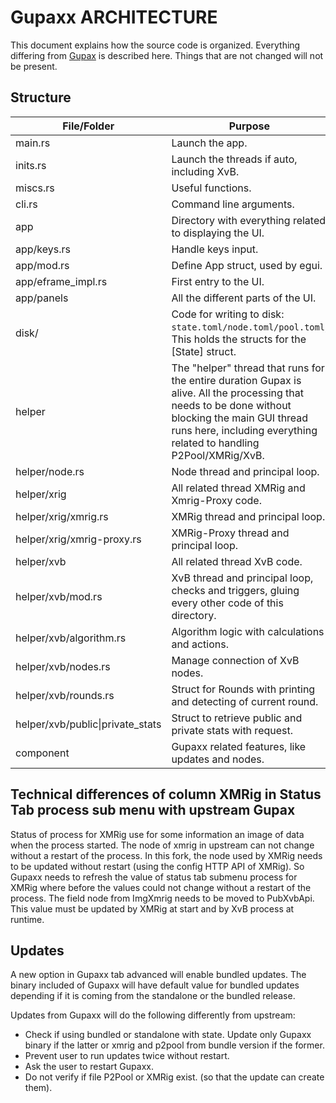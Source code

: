 # **Gupaxx ARCHITECTURE**

This document explains how the source code is organized. Everything differing from [Gupax](https://github.com/hinto-janai/gupax) is described here. Things that are not changed will not be present.

## **Structure**
| File/Folder  | Purpose |
|--------------|---------|
|main.rs| Launch the app.
|inits.rs| Launch the threads if auto, including XvB.
|miscs.rs| Useful functions.
|cli.rs| Command line arguments.
|app| Directory with everything related to displaying the UI.
|app/keys.rs| Handle keys input.
|app/mod.rs| Define App struct, used by egui.
|app/eframe_impl.rs| First entry to the UI.
|app/panels| All the different parts of the UI.
|disk/| Code for writing to disk: `state.toml/node.toml/pool.toml`; This holds the structs for the [State] struct.
|helper| The "helper" thread that runs for the entire duration Gupax is alive. All the processing that needs to be done without blocking the main GUI thread runs here, including everything related to handling P2Pool/XMRig/XvB.
|helper/node.rs| Node thread and principal loop.
|helper/xrig| All related thread XMRig and Xmrig-Proxy code.
|helper/xrig/xmrig.rs| XMRig thread and principal loop.
|helper/xrig/xmrig-proxy.rs| XMRig-Proxy thread and principal loop.
|helper/xvb| All related thread XvB code.
|helper/xvb/mod.rs| XvB thread and principal loop, checks and triggers, gluing every other code of this directory.
|helper/xvb/algorithm.rs| Algorithm logic with calculations and actions.
|helper/xvb/nodes.rs| Manage connection of XvB nodes.
|helper/xvb/rounds.rs| Struct for Rounds with printing and detecting of current round.
|helper/xvb/public\|private_stats| Struct to retrieve public and private stats with request.
|component| Gupaxx related features, like updates and nodes.


## **Technical differences of column XMRig in Status Tab process sub menu with upstream Gupax**

Status of process for XMRig use for some information an image of data when the process started.
The node of xmrig in upstream can not change without a restart of the process. In this fork, the node used by XMRig needs to be updated without restart (using the config HTTP API of XMRig).
So Gupaxx needs to refresh the value of status tab submenu process for XMRig where before the values could not change without a restart of the process.
The field node from ImgXmrig needs to be moved to PubXvbApi. This value must be updated by XMRig at start and by XvB process at runtime.

## **Updates**

A new option in Gupaxx tab advanced will enable bundled updates.
The binary included of Gupaxx will have default value for bundled updates depending if it is coming from the standalone or the bundled release.

Updates from Gupaxx will do the following differently from upstream:
- Check if using bundled or standalone with state. Update only Gupaxx binary if the latter or xmrig and p2pool from bundle version if the former.
- Prevent user to run updates twice without restart.
- Ask the user to restart Gupaxx.
- Do not verify if file P2Pool or XMRig exist. (so that the update can create them).

